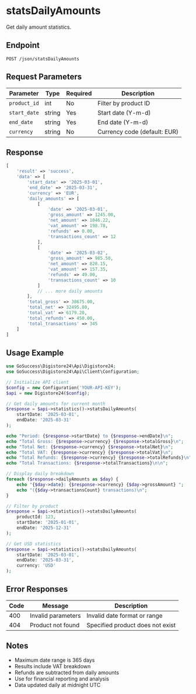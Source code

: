 # statsDailyAmounts

Get daily amount statistics.

## Endpoint

```
POST /json/statsDailyAmounts
```

## Request Parameters

| Parameter | Type | Required | Description |
|-----------|------|----------|-------------|
| `product_id` | int | No | Filter by product ID |
| `start_date` | string | Yes | Start date (Y-m-d) |
| `end_date` | string | Yes | End date (Y-m-d) |
| `currency` | string | No | Currency code (default: EUR) |

## Response

```php
[
    'result' => 'success',
    'data' => [
        'start_date' => '2025-03-01',
        'end_date' => '2025-03-31',
        'currency' => 'EUR',
        'daily_amounts' => [
            [
                'date' => '2025-03-01',
                'gross_amount' => 1245.00,
                'net_amount' => 1046.22,
                'vat_amount' => 198.78,
                'refunds' => 0.00,
                'transactions_count' => 12
            ],
            [
                'date' => '2025-03-02',
                'gross_amount' => 985.50,
                'net_amount' => 828.15,
                'vat_amount' => 157.35,
                'refunds' => 49.00,
                'transactions_count' => 10
            ]
            // ... more daily amounts
        ],
        'total_gross' => 38675.00,
        'total_net' => 32495.80,
        'total_vat' => 6179.20,
        'total_refunds' => 450.00,
        'total_transactions' => 345
    ]
]
```

## Usage Example

```php
use GoSuccess\Digistore24\Api\Digistore24;
use GoSuccess\Digistore24\Api\Client\Configuration;

// Initialize API client
$config = new Configuration('YOUR-API-KEY');
$api = new Digistore24($config);

// Get daily amounts for current month
$response = $api->statistics()->statsDailyAmounts(
    startDate: '2025-03-01',
    endDate: '2025-03-31'
);

echo "Period: {$response->startDate} to {$response->endDate}\n";
echo "Total Gross: {$response->currency} {$response->totalGross}\n";
echo "Total Net: {$response->currency} {$response->totalNet}\n";
echo "Total VAT: {$response->currency} {$response->totalVat}\n";
echo "Total Refunds: {$response->currency} {$response->totalRefunds}\n";
echo "Total Transactions: {$response->totalTransactions}\n\n";

// Display daily breakdown
foreach ($response->dailyAmounts as $day) {
    echo "{$day->date}: {$response->currency} {$day->grossAmount} ";
    echo "({$day->transactionsCount} transactions)\n";
}

// Filter by product
$response = $api->statistics()->statsDailyAmounts(
    productId: 123,
    startDate: '2025-01-01',
    endDate: '2025-12-31'
);

// Get USD statistics
$response = $api->statistics()->statsDailyAmounts(
    startDate: '2025-03-01',
    endDate: '2025-03-31',
    currency: 'USD'
);
```

## Error Responses

| Code | Message | Description |
|------|---------|-------------|
| 400 | Invalid parameters | Invalid date format or range |
| 404 | Product not found | Specified product does not exist |

## Notes

- Maximum date range is 365 days
- Results include VAT breakdown
- Refunds are subtracted from daily amounts
- Use for financial reporting and analysis
- Data updated daily at midnight UTC
